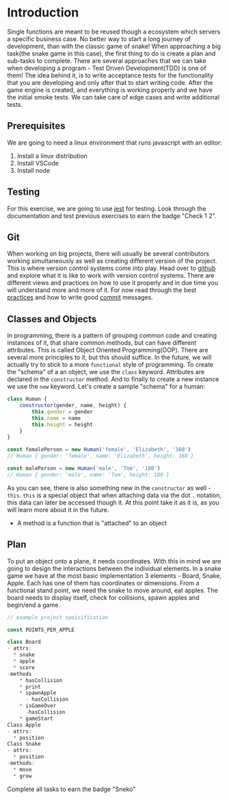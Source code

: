 # Introduction
Single functions are meant to be reused though a ecosystem which servers a
specific business case. No better way to start a long journey of development,
than with the classic game of snake! When approaching a big task(the snake game in
this case), the first thing to do is create a plan and sub-tasks to
complete. There are several approaches that we can take when developing a
program - Test Driven Development(TDD) is one of them! The idea behind it, is to
write acceptance tests for the functionality that you are developing and only
after that to start writing code. After the game engine is created, and
everything is working properly and we have the initial smoke tests. We can take
care of edge cases and write additional tests.

## Prerequisites
We are going to need a linux environment that runs javascript with an editor:
1. Install a linux distribution
2. Install VSCode
3. Install node

## Testing
For this exercise, we are going to use [jest][jest] for testing. Look through
the documentation and test previous exercises to earn the badge "Check 1 2".

## Git
When working on big projects, there will usually be several contributors working
simultaneously as well as creating different version of the project. This is
where version control systems come into play. Head over to [github][github] and
explore what it is like to work with version control systems. There are
different views and practices on how to use it properly and in due time you will
understand more and more of it. For now read through the best
[practices][practices] and how to write good [commit][commit] messages.

## Classes and Objects
In programming, there is a pattern of grouping common code and creating
instances of it, that share common methods, but can have different
attributes. This is called Object Oriented Programming(OOP). There are several more principles to it, but this should suffice. In
the future, we will actually try to stick to a more `functional` style of
programming. To create the "schema" of a an object, we use the `class`
keyword. Attributes are declared in the `constructor` method. And to finally to
create a new instance we use the `new` keyword. Let's create a sample "schema"
for a human:

```js
class Human {
    constructor(gender, name, height) {
        this.gender = gender
        this.name = name
        this.height = height
    }
}

const femalePerson = new Human('female', 'Elizabeth', '160')
// Human { gender: 'female', name: 'Elizabeth', height: 160 }

const malePerson = new Human('male', 'Tom', '180')
// Human { gender: 'male', name: 'Tom', height: 180 }

```

As you can see, there is also something new in the `constructor` as well -
`this`. `this` is a special object that when attaching data via the dot `.`
notation, this data can later be accessed though it. At this point take it as it
is, as you will learn more about it in the future.

* A method is a function that is "attached" to an object


## Plan
To put an object onto a plane, it needs coordinates. With this in mind we are
going to design the interactions between the individual elements. In a snake
game we have at the most basic implementation 3 elements - Board, Snake, Apple.
Each has one of them has coordinates or dimensions. From a functional stand
point, we need the snake to move around, eat apples. The board needs to display
itself, check for collisions, spawn apples and begin/end a game.

```js
// example project speicification

const POINTS_PER_APPLE

class Board
- attrs:
  * snake
  * apple
  * score
-methods
    * hasCollision
    * print
    * spawnApple
      - hasCollision
    * isGameOver
      -hasCollision
    * gameStart
Class Apple
- attrs:
  * position
Class Snake
- attrs:
  * position
-methods:
  * move
  * grow
```
Complete all tasks to earn the badge "Sneko"

[github]: https://github.com/
[practices]: https://deepsource.io/blog/git-best-practices/
[commit]: https://chris.beams.io/posts/git-commit/
[jest]: https://jestjs.io/
